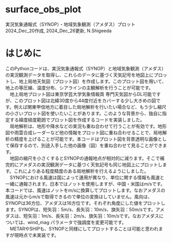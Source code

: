 # surface_obs_plot
実況気象通報式（SYNOP）・地域気象観測（アメダス）プロット<br>
2024_Dec_20作成, 2024_Dec_26更新, N.Shigeeda

# はじめに
このPythonコードは、実況気象通報式（SYNOP）と地域気象観測（アメダス）の実況観測データを取得し、これらのデータに基づく天気記号を地図上にプロットし、地上局地天気図（プロット図）を作成します。このプロット図を用いて、地上の等圧線、温度分布、シアラインの主観解析を行うことが可能です。<br>
　地上局地プロット図は東京学芸大学気象情報頁 専門天気図からDL可能ですが、このプロット図は北緯30度から44度付近をカバーする少し大きめの図です。例えば関東甲信地方に着目した局地解析を行いたい場合など、もう少し縮尺の小さいプロット図を使いたいことがあります。このような背景から、独自に指定する緯度経度範囲でプロット図を作成するコードを実装しました。<br>
　局地解析は、地形や降水などの実況も重ね合わせて行うことが有効です。地形図や雨雲合成レーダーなど他の情報をプロット図に重ね合わせることで、局地解析の精度を上げることが可能です。本コードはプロット図を背景透明な画像として保存するので、別途入手した他の画像（図）を重ね合わせて見ることができます。<br>
　地図の縮尺を小さくするとSYNOPの通報地点が相対的に減ります。そこで補完的にアメダスの実況観測データに基づく天気記号も同じ地図上にプロットします。これによりある程度精度のある局地解析を行えるようにしました。<br>
　SYNOPにおける風速は国によって運用が異なり、単位に関する情報も風速と一緒に通報されます。日本ではノットを使用しますが、中国・米国はm/sです。本コードでは、風速はノットをm/sに換算してプロットします。なおアメダスの風速は元からm/sで取得できるので単位の変換はしていません。風向は、SYNOPは36方位、アメダスは16方位です。それぞれ角度にした値をプロットします。SYNOPは、短矢羽：5m/s、長矢羽：10m/s、旗矢羽：50m/sです。アメダスは、短矢羽：1m/s、長矢羽：2m/s、旗矢羽：10m/sです。なおアメダスについては、wind_mag パラメータで強調度を変更可能です。<br>
　METARやSHIPも、SYNOPと同様にしてプロットすることは可能と思われますが現時点で未実装です。

